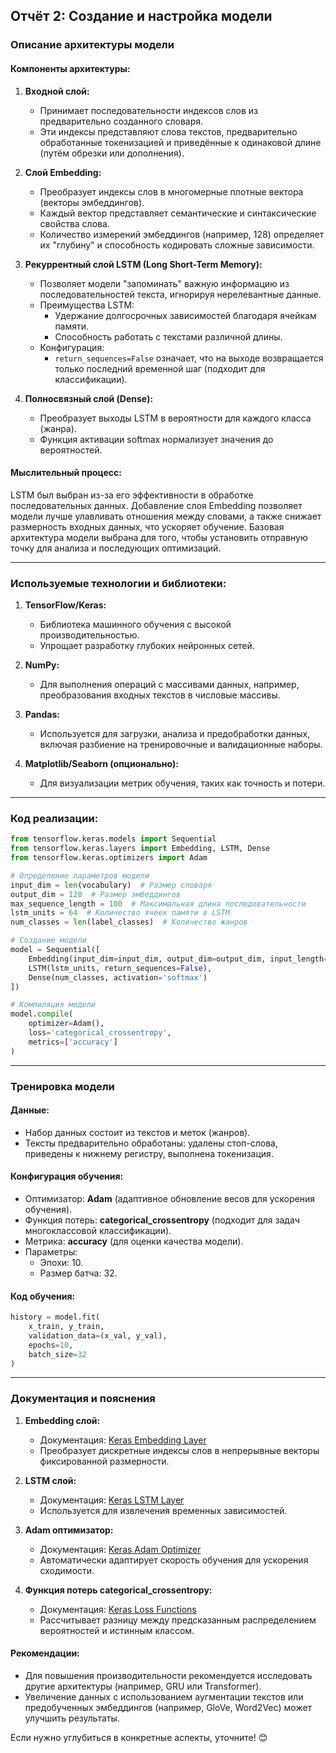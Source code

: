 ## Отчёт 2: Создание и настройка модели

### Описание архитектуры модели

#### Компоненты архитектуры:

1. **Входной слой:**
   - Принимает последовательности индексов слов из предварительно созданного словаря.
   - Эти индексы представляют слова текстов, предварительно обработанные токенизацией и приведённые к одинаковой длине (путём обрезки или дополнения).

2. **Слой Embedding:**
   - Преобразует индексы слов в многомерные плотные вектора (векторы эмбеддингов).
   - Каждый вектор представляет семантические и синтаксические свойства слова.
   - Количество измерений эмбеддингов (например, 128) определяет их "глубину" и способность кодировать сложные зависимости.

3. **Рекуррентный слой LSTM (Long Short-Term Memory):**
   - Позволяет модели "запоминать" важную информацию из последовательностей текста, игнорируя нерелевантные данные.
   - Преимущества LSTM:
     - Удержание долгосрочных зависимостей благодаря ячейкам памяти.
     - Способность работать с текстами различной длины.
   - Конфигурация:
     - `return_sequences=False` означает, что на выходе возвращается только последний временной шаг (подходит для классификации).

4. **Полносвязный слой (Dense):**
   - Преобразует выходы LSTM в вероятности для каждого класса (жанра).
   - Функция активации softmax нормализует значения до вероятностей.

#### Мыслительный процесс:
LSTM был выбран из-за его эффективности в обработке последовательных данных. Добавление слоя Embedding позволяет модели лучше улавливать отношения между словами, а также снижает размерность входных данных, что ускоряет обучение. Базовая архитектура модели выбрана для того, чтобы установить отправную точку для анализа и последующих оптимизаций.

---

### Используемые технологии и библиотеки:

1. **TensorFlow/Keras:**
   - Библиотека машинного обучения с высокой производительностью.
   - Упрощает разработку глубоких нейронных сетей.

2. **NumPy:**
   - Для выполнения операций с массивами данных, например, преобразования входных текстов в числовые массивы.

3. **Pandas:**
   - Используется для загрузки, анализа и предобработки данных, включая разбиение на тренировочные и валидационные наборы.

4. **Matplotlib/Seaborn (опционально):**
   - Для визуализации метрик обучения, таких как точность и потери.

---

### Код реализации:

```python
from tensorflow.keras.models import Sequential
from tensorflow.keras.layers import Embedding, LSTM, Dense
from tensorflow.keras.optimizers import Adam

# Определение параметров модели
input_dim = len(vocabulary)  # Размер словаря
output_dim = 128  # Размер эмбеддингов
max_sequence_length = 100  # Максимальная длина последовательности
lstm_units = 64  # Количество ячеек памяти в LSTM
num_classes = len(label_classes)  # Количество жанров

# Создание модели
model = Sequential([
    Embedding(input_dim=input_dim, output_dim=output_dim, input_length=max_sequence_length),
    LSTM(lstm_units, return_sequences=False),
    Dense(num_classes, activation='softmax')
])

# Компиляция модели
model.compile(
    optimizer=Adam(),
    loss='categorical_crossentropy',
    metrics=['accuracy']
)
```

---

### Тренировка модели

#### Данные:
- Набор данных состоит из текстов и меток (жанров).
- Тексты предварительно обработаны: удалены стоп-слова, приведены к нижнему регистру, выполнена токенизация.

#### Конфигурация обучения:
- Оптимизатор: **Adam** (адаптивное обновление весов для ускорения обучения).
- Функция потерь: **categorical_crossentropy** (подходит для задач многоклассовой классификации).
- Метрика: **accuracy** (для оценки качества модели).
- Параметры:
  - Эпохи: 10.
  - Размер батча: 32.

#### Код обучения:
```python
history = model.fit(
    x_train, y_train,
    validation_data=(x_val, y_val),
    epochs=10,
    batch_size=32
)
```

---

### Документация и пояснения

1. **Embedding слой:**
   - Документация: [Keras Embedding Layer](https://keras.io/api/layers/core_layers/embedding/)
   - Преобразует дискретные индексы слов в непрерывные векторы фиксированной размерности.

2. **LSTM слой:**
   - Документация: [Keras LSTM Layer](https://keras.io/api/layers/recurrent_layers/lstm/)
   - Используется для извлечения временных зависимостей.

3. **Adam оптимизатор:**
   - Документация: [Keras Adam Optimizer](https://keras.io/api/optimizers/adam/)
   - Автоматически адаптирует скорость обучения для ускорения сходимости.

4. **Функция потерь categorical_crossentropy:**
   - Документация: [Keras Loss Functions](https://keras.io/api/losses/probabilistic_losses/#categoricalcrossentropy-function)
   - Рассчитывает разницу между предсказанным распределением вероятностей и истинным классом.

#### Рекомендации:
- Для повышения производительности рекомендуется исследовать другие архитектуры (например, GRU или Transformer).
- Увеличение данных с использованием аугментации текстов или предобученных эмбеддингов (например, GloVe, Word2Vec) может улучшить результаты.

Если нужно углубиться в конкретные аспекты, уточните! 😊
